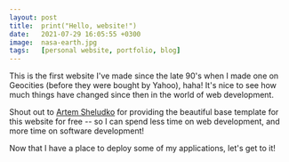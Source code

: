 ```yaml
---
layout: post
title:  print("Hello, website!")
date:   2021-07-29 16:05:55 +0300
image:  nasa-earth.jpg
tags:   [personal website, portfolio, blog]
---
```

This is the first website I've made since the late 90's when I made one on
Geocities (before they were bought by Yahoo), haha! It's nice to see how much 
things have changed since then in the world of web development. 

Shout out to [Artem Sheludko](https://github.com/artemsheludko) for providing 
the beautiful base template for this website for free -- so I can spend less 
time on web development, and more time on software development!

Now that I have a place to deploy some of my applications, let's get to it!

